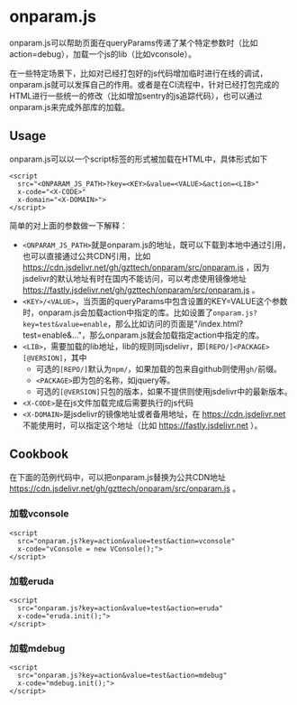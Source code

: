 # onparam.js

onparam.js可以帮助页面在queryParams传递了某个特定参数时（比如action=debug），加载一个js的lib（比如vconsole）。

在一些特定场景下，比如对已经打包好的js代码增加临时进行在线的调试，onparam.js就可以发挥自己的作用。或者是在CI流程中，针对已经打包完成的HTML进行一些统一的修改（比如增加sentry的js追踪代码），也可以通过onparam.js来完成外部库的加载。

## Usage
onparam.js可以以一个script标签的形式被加载在HTML中，具体形式如下
```
<script
  src="<ONPARAM_JS_PATH>?key=<KEY>&value=<VALUE>&action=<LIB>"
  x-code="<X-CODE>"
  x-domain="<X-DOMAIN>">
</script>
```

简单的对上面的参数做一下解释：

- `<ONPARAM_JS_PATH>`就是onparam.js的地址，既可以下载到本地中通过引用，也可以直接通过公共CDN引用，比如 https://cdn.jsdelivr.net/gh/gzttech/onparam/src/onparam.js ，因为jsdelivr的默认地址有时在国内不能访问，可以考虑使用镜像地址 https://fastly.jsdelivr.net/gh/gzttech/onparam/src/onparam.js 。
- `<KEY>/<VALUE>`，当页面的queryParams中包含设置的KEY=VALUE这个参数时，onparam.js会加载action中指定的库。比如设置了`onparam.js?key=test&value=enable`，那么比如访问的页面是"/index.html?test=enable&..."，那么onparam.js就会加载指定action中指定的库。
- `<LIB>`，需要加载的lib地址，lib的规则同jsdelivr，即`[REPO/]<PACKAGE>[@VERSION]`，其中
  - 可选的`[REPO/]`默认为`npm/`，如果加载的包来自github则使用`gh/`前缀。
  - `<PACKAGE>`即为包的名称，如jquery等。
  - 可选的`[@VERSION]`只包的版本，如果不提供则使用jsdelivr中的最新版本。
- `<X-CODE>`是在js文件加载完成后需要执行的js代码
- `<X-DOMAIN>`是jsdelivr的镜像地址或者备用地址，在 https://cdn.jsdelivr.net 不能使用时，可以指定这个地址（比如 https://fastly.jsdelivr.net ）。


## Cookbook
在下面的范例代码中，可以把onparam.js替换为公共CDN地址 https://cdn.jsdelivr.net/gh/gzttech/onparam/src/onparam.js 。

### 加载vconsole

```
<script
  src="onparam.js?key=action&value=test&action=vconsole"
  x-code="vConsole = new VConsole();">
</script>
```

### 加载eruda

```
<script
  src="onparam.js?key=action&value=test&action=eruda"
  x-code="eruda.init();">
</script>
```

### 加载mdebug

```
<script
  src="onparam.js?key=action&value=test&action=mdebug"
  x-code="mdebug.init();">
</script>
```
